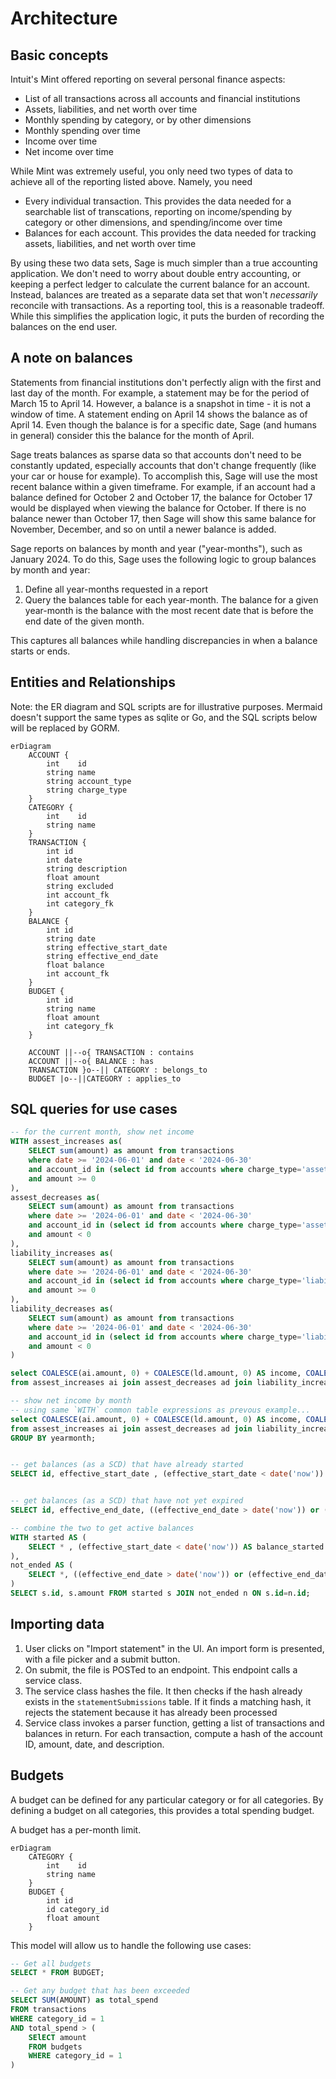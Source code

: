 # Architecture

## Basic concepts

Intuit's Mint offered reporting on several personal finance aspects:
* List of all transactions across all accounts and financial institutions
* Assets, liabilities, and net worth over time
* Monthly spending by category, or by other dimensions
* Monthly spending over time
* Income over time
* Net income over time

While Mint was extremely useful, you only need two types of data to achieve
all of the reporting listed above. Namely, you need
* Every individual transaction. This provides the data needed for a searchable
list of transcations, reporting on income/spending by category or other
dimensions, and spending/income over time
* Balances for each account. This provides the data needed for tracking assets,
liabilities, and net worth over time

By using these two data sets, Sage is much simpler than a true accounting 
application. We don't need to worry about double entry accounting, or keeping
a perfect ledger to calculate the current balance for an account. Instead,
balances are treated as a separate data set that won't _necessarily_ reconcile
with transactions. As a reporting tool, this is a reasonable tradeoff.
While this simplifies the application logic, it puts the burden of recording
the balances on the end user.

## A note on balances

Statements from financial institutions don't perfectly align with the first and
last day of the month. For example, a statement may be for the period of March
15 to April 14. However, a balance is a snapshot in time - it is not a window
of time. A statement ending on April 14 shows the balance as of April 14.
Even though the balance is for a specific date, Sage (and humans in general)
consider this the balance for the month of April.

Sage treats balances as sparse data so that accounts don't need to be constantly
updated, especially accounts that don't change frequently (like your car or
house for example). To accomplish this, Sage will use the most recent balance
within a given timeframe. For example, if an account had a balance defined
for October 2 and October 17, the balance for October 17 would be displayed
when viewing the balance for October. If there is no balance newer than October
17, then Sage will show this same balance for November, December, and so on
until a newer balance is added.

Sage reports on balances by month and year ("year-months"), such as January
2024. To do this, Sage uses the following logic to group balances by month and
year:

1. Define all year-months requested in a report
1. Query the balances table for each year-month. The balance for a given
year-month is the balance with the most recent date that is before the end date
of the given month.

This captures all balances while handling discrepancies in when a balance
starts or ends.

## Entities and Relationships

Note: the ER diagram and SQL scripts are for illustrative purposes. Mermaid
doesn't support the same types as sqlite or Go, and the SQL scripts below
will be replaced by GORM.

```mermaid
erDiagram
    ACCOUNT {
        int    id
        string name
        string account_type 
        string charge_type
    }
    CATEGORY {
        int    id
        string name
    }
    TRANSACTION {
        int id
        int date
        string description
        float amount
        string excluded
        int account_fk
        int category_fk
    }
    BALANCE {
        int id
        string date
        string effective_start_date
        string effective_end_date
        float balance
        int account_fk
    }
    BUDGET {
        int id
        string name
        float amount
        int category_fk
    }

    ACCOUNT ||--o{ TRANSACTION : contains
    ACCOUNT ||--o{ BALANCE : has
    TRANSACTION }o--|| CATEGORY : belongs_to
    BUDGET |o--||CATEGORY : applies_to
```

## SQL queries for use cases

```sql
-- for the current month, show net income
WITH assest_increases as(
    SELECT sum(amount) as amount from transactions 
    where date >= '2024-06-01' and date < '2024-06-30'
    and account_id in (select id from accounts where charge_type='asset')
    and amount >= 0
),
assest_decreases as(
    SELECT sum(amount) as amount from transactions 
    where date >= '2024-06-01' and date < '2024-06-30'
    and account_id in (select id from accounts where charge_type='asset')
    and amount < 0
),
liability_increases as(
    SELECT sum(amount) as amount from transactions 
    where date >= '2024-06-01' and date < '2024-06-30'
    and account_id in (select id from accounts where charge_type='liability')
    and amount >= 0
),
liability_decreases as(
	SELECT sum(amount) as amount from transactions 
    where date >= '2024-06-01' and date < '2024-06-30'
    and account_id in (select id from accounts where charge_type='liability')
    and amount < 0
)

select COALESCE(ai.amount, 0) + COALESCE(ld.amount, 0) AS income, COALESCE(ad.amount, 0) + COALESCE(li.amount, 0) AS expenses
from assest_increases ai join assest_decreases ad join liability_increases li join liability_decreases ld;

-- show net income by month
-- using same `WITH` common table expressions as prevous example...
select COALESCE(ai.amount, 0) + COALESCE(ld.amount, 0) AS income, COALESCE(ad.amount, 0) + COALESCE(li.amount, 0) AS expenses, strftime('%Y-%m') as yearmonth
from assest_increases ai join assest_decreases ad join liability_increases li join liability_decreases ld
GROUP BY yearmonth;


-- get balances (as a SCD) that have already started
SELECT id, effective_start_date , (effective_start_date < date('now')) AS balance_started from balances WHERE balance_started=1;


-- get balances (as a SCD) that have not yet expired
SELECT id, effective_end_date, ((effective_end_date > date('now')) or (effective_end_date is null)) AS balance_not_ended from balances WHERE balance_not_ended=1;

-- combine the two to get active balances
WITH started AS (
    SELECT * , (effective_start_date < date('now')) AS balance_started from balances WHERE balance_started=1
),
not_ended AS (
    SELECT *, ((effective_end_date > date('now')) or (effective_end_date is null)) AS balance_not_ended from balances WHERE balance_not_ended=1   
)
SELECT s.id, s.amount FROM started s JOIN not_ended n ON s.id=n.id;

```


## Importing data

1. User clicks on "Import statement" in the UI. An import form is presented,
with a file picker and a submit button.
1. On submit, the file is POSTed to an endpoint. This endpoint calls a service
class.
1. The service class hashes the file. It then checks if the hash already exists
in the `statementSubmissions` table. If it finds a matching hash, it rejects
the statement because it has already been processed
1. Service class invokes a parser function, getting a list of transactions and
balances in return. For each transaction, compute a hash of the account ID,
amount, date, and description. 

## Budgets

A budget can be defined for any particular category or for all categories. By
defining a budget on all categories, this provides a total spending budget.

A budget has a per-month limit.

```mermaid
erDiagram
    CATEGORY {
        int    id
        string name
    }
    BUDGET {
        int id
        id category_id
        float amount
    }
```

This model will allow us to handle the following use cases:

```sql
-- Get all budgets
SELECT * FROM BUDGET;

-- Get any budget that has been exceeded
SELECT SUM(AMOUNT) as total_spend
FROM transactions
WHERE category_id = 1
AND total_spend > (
    SElECT amount 
    FROM budgets
    WHERE category_id = 1
)
```